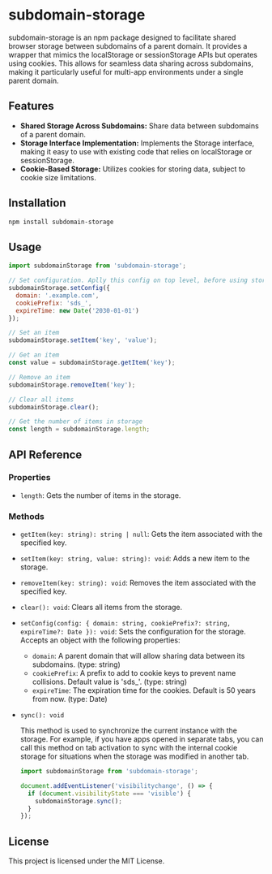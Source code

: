 # subdomain-storage

subdomain-storage is an npm package designed to facilitate shared browser storage between subdomains of a parent domain. It provides a wrapper that mimics the localStorage or sessionStorage APIs but operates using cookies. This allows for seamless data sharing across subdomains, making it particularly useful for multi-app environments under a single parent domain.

## Features

- **Shared Storage Across Subdomains:** Share data between subdomains of a parent domain.
- **Storage Interface Implementation:** Implements the Storage interface, making it easy to use with existing code that relies on localStorage or sessionStorage.
- **Cookie-Based Storage:** Utilizes cookies for storing data, subject to cookie size limitations.

## Installation

```bash
npm install subdomain-storage
```

## Usage

```javascript
import subdomainStorage from 'subdomain-storage';

// Set configuration. Aplly this config on top level, before using storage
subdomainStorage.setConfig({
  domain: '.example.com',
  cookiePrefix: 'sds_',
  expireTime: new Date('2030-01-01')
});

// Set an item
subdomainStorage.setItem('key', 'value');

// Get an item
const value = subdomainStorage.getItem('key');

// Remove an item
subdomainStorage.removeItem('key');

// Clear all items
subdomainStorage.clear();

// Get the number of items in storage
const length = subdomainStorage.length;
```

## API Reference

### Properties

- `length`: Gets the number of items in the storage.

### Methods

- `getItem(key: string): string | null`: Gets the item associated with the specified key.
- `setItem(key: string, value: string): void`: Adds a new item to the storage.
- `removeItem(key: string): void`: Removes the item associated with the specified key.
- `clear(): void`: Clears all items from the storage.
- `setConfig(config: { domain: string, cookiePrefix?: string, expireTime?: Date }): void`: Sets the configuration for the storage. Accepts an object with the following properties:
  - `domain`: A parent domain that will allow sharing data between its subdomains. (type: string)
  - `cookiePrefix`: A prefix to add to cookie keys to prevent name collisions. Default value is 'sds_'. (type: string)
  - `expireTime`: The expiration time for the cookies. Default is 50 years from now. (type: Date)
- `sync(): void`

  This method is used to synchronize the current instance with the storage. For example, if you have apps opened in separate tabs, you can call this method on tab activation to sync with the internal cookie storage for situations when the storage was modified in another tab.

  ```javascript
  import subdomainStorage from 'subdomain-storage';

  document.addEventListener('visibilitychange', () => {
    if (document.visibilityState === 'visible') {
      subdomainStorage.sync();
    }
  });
  ```

## License

This project is licensed under the MIT License.